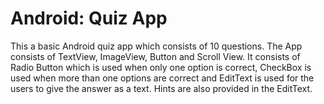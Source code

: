 # Android: Quiz App
This a basic Android quiz app which consists of 10 questions. The App consists of TextView, ImageView, Button and Scroll View.
It consists of Radio Button which is used when only one option is correct, CheckBox is used when more than one options are correct and EditText is used for the users to give the answer as a text. Hints are also provided in the EditText.
